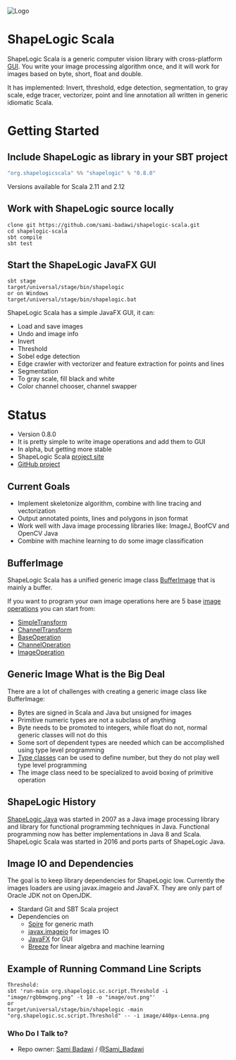 ![Logo](https://github.com/sami-badawi/shapelogic/blob/master/docs/image/shapelogicsmallgradient.png)

# ShapeLogic Scala #

ShapeLogic Scala is a generic computer vision library with cross-platform [GUI](http://shapelogicscala.org/gui). You write your image processing algorithm once, and it will work for images based on byte, short, float and double.

It has implemented: Invert, threshold, edge detection, segmentation, to gray scale, edge tracer, vectorizer, point and line annotation all written in generic idiomatic Scala.

# Getting Started #

## Include ShapeLogic as library in your SBT project ##

```scala
"org.shapelogicscala" %% "shapelogic" % "0.8.0"
```

Versions available for Scala 2.11 and 2.12

## Work with ShapeLogic source locally ##

```
clone git https://github.com/sami-badawi/shapelogic-scala.git
cd shapelogic-scala
sbt compile
sbt test
```

## Start the ShapeLogic JavaFX GUI ##

```
sbt stage
target/universal/stage/bin/shapelogic
or on Windows
target/universal/stage/bin/shapelogic.bat
```
ShapeLogic Scala has a simple JavaFX GUI, it can:

  * Load and save images
  * Undo and image info
  * Invert
  * Threshold
  * Sobel edge detection
  * Edge crawler with vectorizer and feature extraction for points and lines
  * Segmentation
  * To gray scale, fill black and white
  * Color channel chooser, channel swapper

# Status #

* Version 0.8.0
* It is pretty simple to write image operations and add them to GUI
* In alpha, but getting more stable
* ShapeLogic Scala [project site](http://shapeLogicscala.org)
* [GitHub project](https://github.com/sami-badawi/shapelogic-scala)


## Current Goals ##

* Implement skeletonize algorithm, combine with line tracing and vectorization
* Output annotated points, lines and polygons in json format
* Work well with Java image processing libraries like: ImageJ, BoofCV and OpenCV Java
* Combine with machine learning to do some image classification

## BufferImage ##

ShapeLogic Scala has a unified generic image class [BufferImage](https://github.com/sami-badawi/shapelogic-scala/blob/master/src/main/scala/org/shapelogic/sc/image/BufferImage.scala) that is mainly a buffer. 

If you want to program your own image operations here are 5 base [image operations](http://shapelogicscala.org/image-operations/) you can start from:

* [SimpleTransform](https://github.com/sami-badawi/shapelogic/blob/master/src/main/scala/org/shapelogic/sc/operation/SimpleTransform.scala)
* [ChannelTransform](https://github.com/sami-badawi/shapelogic/blob/master/src/main/scala/org/shapelogic/sc/operation/ChannelTransform.scala)
* [BaseOperation](https://github.com/sami-badawi/shapelogic/blob/master/src/main/scala/org/shapelogic/sc/operation/BaseOperation.scala)
* [ChannelOperation](https://github.com/sami-badawi/shapelogic/blob/master/src/main/scala/org/shapelogic/sc/operation/ChannelOperation.scala)
* [ImageOperation](https://github.com/sami-badawi/shapelogic/blob/master/src/main/scala/org/shapelogic/sc/operation/ImageOperation.scala)


## Generic Image What is the Big Deal ##

There are a lot of challenges with creating a generic image class like BufferImage:

* Bytes are signed in Scala and Java but unsigned for images
* Primitive numeric types are not a subclass of anything
* Byte needs to be promoted to integers, while float do not, normal generic classes will not do this
* Some sort of dependent types are needed which can be accomplished using type level programming
* [Type classes](http://danielwestheide.com/blog/2013/02/06/the-neophytes-guide-to-scala-part-12-type-classes.html) can be used to define number, but they do not play well type level programming
* The image class need to be specialized to avoid boxing of primitive operation

## ShapeLogic History ##

[ShapeLogic Java](http://shapelogic.org) was started in 2007 as a Java image processing library
and library for functional programming techniques in Java.
Functional programming now has better implementations in Java 8 and Scala. ShapeLogic Scala was started in 2016 and ports parts of ShapeLogic Java.

## Image IO and Dependencies ##

The goal is to keep library dependencies for ShapeLogic low.
Currently the images loaders are using javax.imageio and JavaFX. They are only part of Oracle JDK not on OpenJDK.

* Stardard Git and SBT Scala project
* Dependencies on 
  * [Spire](https://github.com/non/spire) for generic math
  * [javax.imageio](http://docs.oracle.com/javase/8/docs/api/javax/imageio/ImageIO.html) for images IO
  * [JavaFX](http://docs.oracle.com/javafx/) for GUI
  * [Breeze](https://github.com/scalanlp/breeze) for linear algebra and machine learning

## Example of Running Command Line Scripts

```
Threshold:
sbt 'run-main org.shapelogic.sc.script.Threshold -i "image/rgbbmwpng.png" -t 10 -o "image/out.png"'
or
target/universal/stage/bin/shapelogic -main "org.shapelogic.sc.script.Threshold" -- -i image/440px-Lenna.png
```

### Who Do I Talk to? ###

* Repo owner: [Sami Badawi](http://blog.samibadawi.com/) / [@Sami_Badawi](https://twitter.com/Sami_Badawi)
